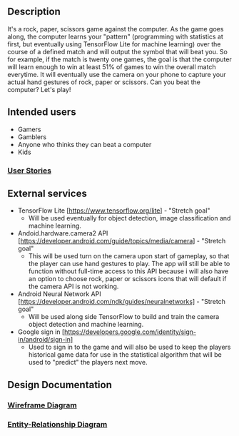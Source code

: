 ## Description

It's a rock, paper, scissors game against the computer.  As the game goes along, the computer learns your "pattern" (programming with statistics at first, but eventually using TensorFlow Lite for machine learning) over the course of a defined match and will output the symbol that will beat you.  So for example, if the match is twenty one games, the goal is that the computer will learn enough to win at least 51% of games to win the overall match everytime.  It will eventually use the camera on your phone to capture your actual hand gestures of rock, paper or scissors.  Can you beat the computer?  Let's play!

## Intended users

* Gamers
* Gamblers
* Anyone who thinks they can beat a computer
* Kids
### [User Stories](user-stories.md)

## External services

* TensorFlow Lite [https://www.tensorflow.org/lite] - "Stretch goal"
    * Will be used eventually for object detection, image classification and machine learning. 
* Andoid.hardware.camera2 API [https://developer.android.com/guide/topics/media/camera] - "Stretch goal"
    * This will be used turn on the camera upon start of gameplay, so that the player can use hand gestures to play.  The app will still be able to function without full-time access to this API because i will also have an option to choose rock, paper or scissors icons that will default if the camera API is not working.
* Android Neural Network API [https://developer.android.com/ndk/guides/neuralnetworks] - "Stretch goal"
    * Will be used along side TensorFlow to build and train the camera object detection and machine learning.
* Google sign in [https://developers.google.com/identity/sign-in/android/sign-in]
    * Used to sign in to the game and will also be used to keep the players historical game data for use in the statistical algorithm that will be used to "predict" the players next move.  

## Design Documentation

### [Wireframe Diagram](wireframe.md)

### [Entity-Relationship Diagram](erd.md)